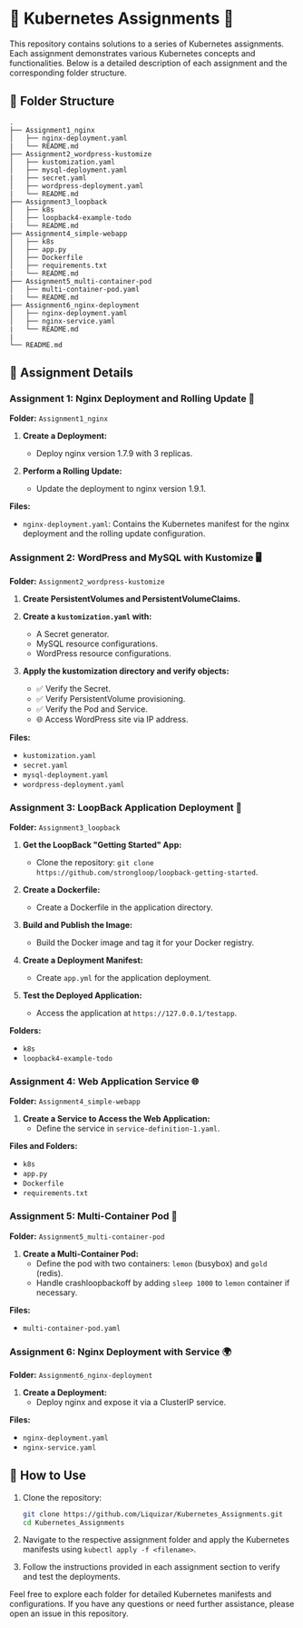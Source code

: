 # 🌟 Kubernetes Assignments 🌟

This repository contains solutions to a series of Kubernetes assignments. Each assignment demonstrates various Kubernetes concepts and functionalities. Below is a detailed description of each assignment and the corresponding folder structure.

## 📂 Folder Structure

```
.
├── Assignment1_nginx
│   ├── nginx-deployment.yaml
|   └── README.md
├── Assignment2_wordpress-kustomize
│   ├── kustomization.yaml
│   ├── mysql-deployment.yaml
|   ├── secret.yaml
│   ├── wordpress-deployment.yaml
|   └── README.md
├── Assignment3_loopback
│   ├── k8s
│   ├── loopback4-example-todo
|   └── README.md
├── Assignment4_simple-webapp
│   ├── k8s
│   ├── app.py
│   ├── Dockerfile
│   ├── requirements.txt
|   └── README.md
├── Assignment5_multi-container-pod
│   ├── multi-container-pod.yaml
|   └── README.md
├── Assignment6_nginx-deployment
│   ├── nginx-deployment.yaml
│   ├── nginx-service.yaml
|   └── README.md
|
└── README.md
```

## 📜 Assignment Details

### Assignment 1: Nginx Deployment and Rolling Update 🚀

**Folder:** `Assignment1_nginx`

1. **Create a Deployment:**
   - Deploy nginx version 1.7.9 with 3 replicas.

2. **Perform a Rolling Update:**
   - Update the deployment to nginx version 1.9.1.

**Files:**
- `nginx-deployment.yaml`: Contains the Kubernetes manifest for the nginx deployment and the rolling update configuration.

### Assignment 2: WordPress and MySQL with Kustomize 🖥️

**Folder:** `Assignment2_wordpress-kustomize`

1. **Create PersistentVolumes and PersistentVolumeClaims.**
2. **Create a `kustomization.yaml` with:**
   - A Secret generator.
   - MySQL resource configurations.
   - WordPress resource configurations.

3. **Apply the kustomization directory and verify objects:**
   - ✅ Verify the Secret.
   - ✅ Verify PersistentVolume provisioning.
   - ✅ Verify the Pod and Service.
   - 🌐 Access WordPress site via IP address.

**Files:**
- `kustomization.yaml`
- `secret.yaml`
- `mysql-deployment.yaml`
- `wordpress-deployment.yaml`

### Assignment 3: LoopBack Application Deployment 🔄

**Folder:** `Assignment3_loopback`

1. **Get the LoopBack "Getting Started" App:**
   - Clone the repository: `git clone https://github.com/strongloop/loopback-getting-started`.

2. **Create a Dockerfile:**
   - Create a Dockerfile in the application directory.

3. **Build and Publish the Image:**
   - Build the Docker image and tag it for your Docker registry.

4. **Create a Deployment Manifest:**
   - Create `app.yml` for the application deployment.

5. **Test the Deployed Application:**
   - Access the application at `https://127.0.0.1/testapp`.

**Folders:**
- `k8s`
- `loopback4-example-todo`

### Assignment 4: Web Application Service 🌐

**Folder:** `Assignment4_simple-webapp`

1. **Create a Service to Access the Web Application:**
   - Define the service in `service-definition-1.yaml`.

**Files and Folders:**
- `k8s`
- `app.py`
- `Dockerfile`
- `requirements.txt`

### Assignment 5: Multi-Container Pod 🐳

**Folder:** `Assignment5_multi-container-pod`

1. **Create a Multi-Container Pod:**
   - Define the pod with two containers: `lemon` (busybox) and `gold` (redis).
   - Handle crashloopbackoff by adding `sleep 1000` to `lemon` container if necessary.

**Files:**
- `multi-container-pod.yaml`

### Assignment 6: Nginx Deployment with Service 🌍

**Folder:** `Assignment6_nginx-deployment`

1. **Create a Deployment:**
   - Deploy nginx and expose it via a ClusterIP service.

**Files:**
- `nginx-deployment.yaml`
- `nginx-service.yaml`


## 🚀 How to Use

1. Clone the repository:
   ```sh
   git clone https://github.com/Liquizar/Kubernetes_Assignments.git
   cd Kubernetes_Assignments
   ```

2. Navigate to the respective assignment folder and apply the Kubernetes manifests using `kubectl apply -f <filename>`.

3. Follow the instructions provided in each assignment section to verify and test the deployments.

Feel free to explore each folder for detailed Kubernetes manifests and configurations. If you have any questions or need further assistance, please open an issue in this repository.
